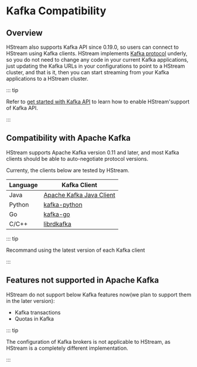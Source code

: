 # Kafka Compatibility

## Overview

HStream also supports Kafka API since 0.19.0, so users can connect to HStream using Kafka clients. HStream implements [Kafka protocol](https://kafka.apache.org/protocol.html) underly, so you do not need to change any code in your current Kafka applications, just updating the Kafka URLs in your configurations to point to a HStream cluster, and that is it, then you can start streaming from your Kafka applications to a HStream cluster.

::: tip

Refer to [get started with Kafka API](../start/get-started-with-kafka-api.md) to learn how to enable HStream'support of Kafka API.

:::

## Compatibility with Apache Kafka

HStream supports Apache Kafka version 0.11 and later, and most Kafka clients should be able to auto-negotiate protocol versions.

Currenty, the clients below are tested by HStream.

| Language | Kafka Client                                                |
| -------- | ----------------------------------------------------------- |
| Java     | [Apache Kafka Java Client](https://github.com/apache/kafka) |
| Python   | [kafka-python](https://github.com/dpkp/kafka-python)        |
| Go       | [kafka-go](https://github.com/segmentio/kafka-go)           |
| C/C++    | [librdkafka](https://github.com/confluentinc/librdkafka)    |

::: tip

Recommand using the latest version of each Kafka client

:::

## Features not supported in Apache Kafka

HStream do not support below Kafka features now(we plan to support them in the later version):

- Kafka transactions
- Quotas in Kafka

::: tip

The configuration of Kafka brokers is not applicable to HStream, as HStream is a completely different implementation.

:::
